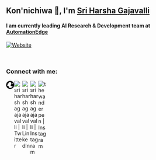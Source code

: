 ## Kon'nichiwa 👋, I'm [Sri Harsha Gajavalli][website]

#### I am currently leading AI Research & Development team at [AutomationEdge](https://www.automationedge.com)

[![Website](https://img.shields.io/website?label=sriharshagajavalli.com&style=for-the-badge&url=https%3A%2F%2Fsriharshagajavalli.com)](https://sriharshagajavalli.com)


<br />

### Connect with me:

[<img align="left" alt="sriharshagajavalli" width="22px" src="https://raw.githubusercontent.com/iconic/open-iconic/master/svg/globe.svg" />][website]
<!-- [<img align="left" alt="codeSTACKr | YouTube" width="22px" src="https://cdn.jsdelivr.net/npm/simple-icons@v3/icons/youtube.svg" />][youtube] -->
[<img align="left" alt="sriharshagajavalli | Twitter" width="22px" src="https://cdn.jsdelivr.net/npm/simple-icons@v3/icons/twitter.svg" />][twitter]
[<img align="left" alt="sriharshagajavalli | LinkedIn" width="22px" src="https://cdn.jsdelivr.net/npm/simple-icons@v3/icons/linkedin.svg" />][linkedin]
[<img align="left" alt="sriharshagajavalli | Instagram" width="22px" src="https://cdn.jsdelivr.net/npm/simple-icons@v3/icons/instagram.svg" />][instagram]
[<img align="left" alt="thewanderpen | Instagram" width="22px" src="https://cdn.jsdelivr.net/npm/simple-icons@v3/icons/instagram.svg" />][instagramm]

<br />

<!--
**hardlyhuman/hardlyhuman** is a ✨ _special_ ✨ repository because its `README.md` (this file) appears on your GitHub profile.

Here are some ideas to get you started:

- 🔭 I’m currently working on ...
- 🌱 I’m currently learning ...
- 👯 I’m looking to collaborate on ...
- 🤔 I’m looking for help with ...
- 💬 Ask me about ...
- 📫 How to reach me: ...
- 😄 Pronouns: ...
- ⚡ Fun fact: ...
-->




[website]: https://sriharshagajavalli.com
[twitter]: https://twitter.com/Sri_HarshaG
[instagram]: https://instagram.com/sriharshagajavalli
[instagramm]: https://instagram.com/thewanderpen
[linkedin]: https://linkedin.com/in/sriharshagajavalli
